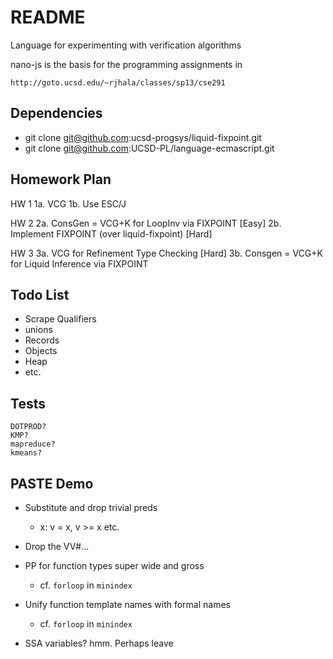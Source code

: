 README
=======

Language for experimenting with verification algorithms

nano-js is the basis for the programming assignments in 

    http://goto.ucsd.edu/~rjhala/classes/sp13/cse291

Dependencies
------------

* git clone git@github.com:ucsd-progsys/liquid-fixpoint.git 
* git clone git@github.com:UCSD-PL/language-ecmascript.git

Homework Plan
-------------

HW 1
1a. VCG 
1b. Use ESC/J

HW 2
2a. ConsGen = VCG+K for LoopInv via FIXPOINT    [Easy]
2b. Implement FIXPOINT (over liquid-fixpoint)   [Hard]

HW 3
3a. VCG for Refinement Type Checking            [Hard]
3b. Consgen = VCG+K for Liquid Inference via FIXPOINT

Todo List
---------

- Scrape Qualifiers
- unions
- Records
- Objects
- Heap
- etc.


Tests
-----

    DOTPROD?
    KMP?
    mapreduce?
    kmeans?

PASTE Demo
----------

+ Substitute and drop trivial preds
    * x: v = x, v >= x  etc.

+ Drop the VV#...

+ PP for function types super wide and gross
    * cf. `forloop` in `minindex`

+ Unify function template names with formal names
    * cf. `forloop` in `minindex`

+ SSA variables? hmm. Perhaps leave
